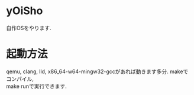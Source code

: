 # yOiSho
自作OSをやります.

# 起動方法
qemu, clang, lld, x86\_64-w64-mingw32-gccがあれば動きます多分.
makeでコンパイル,   
make runで実行できます. 
